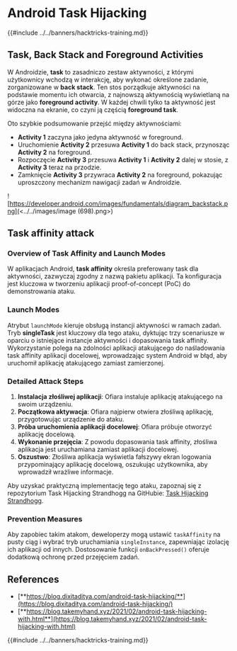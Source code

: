 # Android Task Hijacking

{{#include ../../banners/hacktricks-training.md}}

## Task, Back Stack and Foreground Activities

W Androidzie, **task** to zasadniczo zestaw aktywności, z którymi użytkownicy wchodzą w interakcję, aby wykonać określone zadanie, zorganizowane w **back stack**. Ten stos porządkuje aktywności na podstawie momentu ich otwarcia, z najnowszą aktywnością wyświetlaną na górze jako **foreground activity**. W każdej chwili tylko ta aktywność jest widoczna na ekranie, co czyni ją częścią **foreground task**.

Oto szybkie podsumowanie przejść między aktywnościami:

- **Activity 1** zaczyna jako jedyna aktywność w foreground.
- Uruchomienie **Activity 2** przesuwa **Activity 1** do back stack, przynosząc **Activity 2** na foreground.
- Rozpoczęcie **Activity 3** przesuwa **Activity 1** i **Activity 2** dalej w stosie, z **Activity 3** teraz na przodzie.
- Zamknięcie **Activity 3** przywraca **Activity 2** na foreground, pokazując uproszczony mechanizm nawigacji zadań w Androidzie.

![https://developer.android.com/images/fundamentals/diagram_backstack.png](<../../images/image (698).png>)

## Task affinity attack

### Overview of Task Affinity and Launch Modes

W aplikacjach Android, **task affinity** określa preferowany task dla aktywności, zazwyczaj zgodny z nazwą pakietu aplikacji. Ta konfiguracja jest kluczowa w tworzeniu aplikacji proof-of-concept (PoC) do demonstrowania ataku.

### Launch Modes

Atrybut `launchMode` kieruje obsługą instancji aktywności w ramach zadań. Tryb **singleTask** jest kluczowy dla tego ataku, dyktując trzy scenariusze w oparciu o istniejące instancje aktywności i dopasowania task affinity. Wykorzystanie polega na zdolności aplikacji atakującego do naśladowania task affinity aplikacji docelowej, wprowadzając system Android w błąd, aby uruchomił aplikację atakującego zamiast zamierzonej.

### Detailed Attack Steps

1. **Instalacja złośliwej aplikacji**: Ofiara instaluje aplikację atakującego na swoim urządzeniu.
2. **Początkowa aktywacja**: Ofiara najpierw otwiera złośliwą aplikację, przygotowując urządzenie do ataku.
3. **Próba uruchomienia aplikacji docelowej**: Ofiara próbuje otworzyć aplikację docelową.
4. **Wykonanie przejęcia**: Z powodu dopasowania task affinity, złośliwa aplikacja jest uruchamiana zamiast aplikacji docelowej.
5. **Oszustwo**: Złośliwa aplikacja wyświetla fałszywy ekran logowania przypominający aplikację docelową, oszukując użytkownika, aby wprowadził wrażliwe informacje.

Aby uzyskać praktyczną implementację tego ataku, zapoznaj się z repozytorium Task Hijacking Strandhogg na GitHubie: [Task Hijacking Strandhogg](https://github.com/az0mb13/Task_Hijacking_Strandhogg).

### Prevention Measures

Aby zapobiec takim atakom, deweloperzy mogą ustawić `taskAffinity` na pusty ciąg i wybrać tryb uruchamiania `singleInstance`, zapewniając izolację ich aplikacji od innych. Dostosowanie funkcji `onBackPressed()` oferuje dodatkową ochronę przed przejęciem zadań.

## **References**

- [**https://blog.dixitaditya.com/android-task-hijacking/**](https://blog.dixitaditya.com/android-task-hijacking/)
- [**https://blog.takemyhand.xyz/2021/02/android-task-hijacking-with.html**](https://blog.takemyhand.xyz/2021/02/android-task-hijacking-with.html)

{{#include ../../banners/hacktricks-training.md}}
